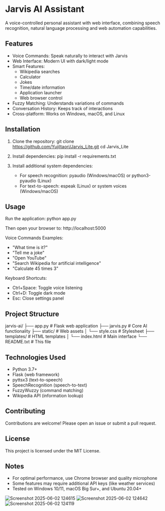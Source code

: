 Jarvis AI Assistant
====================

A voice-controlled personal assistant with web interface, combining speech recognition, natural language processing and web automation capabilities.

Features
--------
- Voice Commands: Speak naturally to interact with Jarvis
- Web Interface: Modern UI with dark/light mode
- Smart Features:
  * Wikipedia searches
  * Calculator
  * Jokes
  * Time/date information
  * Application launcher
  * Web browser control
- Fuzzy Matching: Understands variations of commands
- Conversation History: Keeps track of interactions
- Cross-platform: Works on Windows, macOS, and Linux

Installation
------------
1. Clone the repository:
   git clone https://github.com/YujiItaori/Jarvis_Lite.git
   cd Jarvis_Lite


2. Install dependencies:
   pip install -r requirements.txt

3. Install additional system dependencies:
   - For speech recognition: pyaudio (Windows/macOS) or python3-pyaudio (Linux)
   - For text-to-speech: espeak (Linux) or system voices (Windows/macOS)

Usage
-----
Run the application:
python app.py

Then open your browser to:
http://localhost:5000

Voice Commands Examples:
- "What time is it?"
- "Tell me a joke"
- "Open YouTube"
- "Search Wikipedia for artificial intelligence"
- "Calculate 45 times 3"

Keyboard Shortcuts:
- Ctrl+Space: Toggle voice listening
- Ctrl+D: Toggle dark mode
- Esc: Close settings panel

Project Structure
----------------
jarvis-ai/
├── app.py                # Flask web application
├── jarvis.py             # Core AI functionality
├── static/               # Web assets
│   └── style.css         # Stylesheet
├── templates/            # HTML templates
│   └── index.html        # Main interface
└── README.txt            # This file

Technologies Used
----------------
- Python 3.7+
- Flask (web framework)
- pyttsx3 (text-to-speech)
- SpeechRecognition (speech-to-text)
- FuzzyWuzzy (command matching)
- Wikipedia API (information lookup)

Contributing
------------
Contributions are welcome! Please open an issue or submit a pull request.

License
-------
This project is licensed under the MIT License.

Notes
-----
- For optimal performance, use Chrome browser and quality microphone
- Some features may require additional API keys (like weather services)
- Tested on Windows 10/11, macOS Big Sur+, and Ubuntu 20.04+


![Screenshot 2025-06-02 124615](https://github.com/user-attachments/assets/c04099a4-1dd3-4219-a95f-4666b5c246a6)
![Screenshot 2025-06-02 124642](https://github.com/user-attachments/assets/052986e9-995a-4567-a311-440bf76df63b)
![Screenshot 2025-06-02 124119](https://github.com/user-attachments/assets/f9f1fe2c-f985-44be-adc0-153d85b15e0e)
